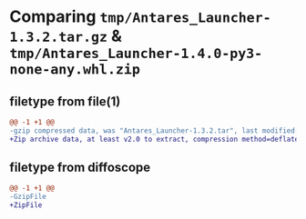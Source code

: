 # Comparing `tmp/Antares_Launcher-1.3.2.tar.gz` & `tmp/Antares_Launcher-1.4.0-py3-none-any.whl.zip`

## filetype from file(1)

```diff
@@ -1 +1 @@
-gzip compressed data, was "Antares_Launcher-1.3.2.tar", last modified: Thu Apr 11 17:20:30 2024, max compression
+Zip archive data, at least v2.0 to extract, compression method=deflate
```

## filetype from diffoscope

```diff
@@ -1 +1 @@
-GzipFile
+ZipFile
```

